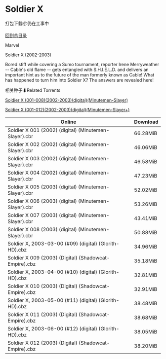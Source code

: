 # Soldier X

打包下载📦仍在工事中

[回到总目录](/Catalogs.md)

Marvel

Soldier X (2002-2003)

Bored stiff while covering a Sumo tournament, reporter Irene Merryweather -- Cable's old flame -- gets entangled with S.H.I.E.L.D. and delivers an important hint as to the future of the man formerly known as Cable! What has happened to turn him into Soldier X? The answers are revealed here!





相关种子⬇Related Torrents

[Soldier X (001-008)(2002-2003)(digital)(Minutemen-Slayer)](https://github.com/alicewish/markdown/blob/master/torrent/Soldier-X--001-008--2002-2003--digital--Minutemen-Slayer.md)

[Soldier X (001-012)(2002-2003)(digital)(Minutemen-Slayer+)](https://github.com/alicewish/markdown/blob/master/torrent/Soldier-X--001-012--2002-2003--digital--Minutemen-Slayer.md)

Online | Download
--- | ---
Soldier X 001 (2002) (digital) (Minutemen-Slayer).cbr | 66.28MiB
Soldier X 002 (2002) (digital) (Minutemen-Slayer).cbr | 46.06MiB
Soldier X 003 (2002) (digital) (Minutemen-Slayer).cbr | 46.58MiB
Soldier X 004 (2002) (digital) (Minutemen-Slayer).cbr | 47.23MiB
Soldier X 005 (2003) (digital) (Minutemen-Slayer).cbr | 52.02MiB
Soldier X 006 (2003) (digital) (Minutemen-Slayer).cbr | 53.26MiB
Soldier X 007 (2003) (digital) (Minutemen-Slayer).cbr | 43.41MiB
Soldier X 008 (2003) (digital) (Minutemen-Slayer).cbr | 50.88MiB
Soldier X, 2003-03-00 (#09) (digital) (Glorith-HD).cbz | 34.96MiB
Soldier X 009 (2003) (Digital) (Shadowcat-Empire).cbz | 35.18MiB
Soldier X, 2003-04-00 (#10) (digital) (Glorith-HD).cbz | 32.81MiB
Soldier X 010 (2003) (Digital) (Shadowcat-Empire).cbz | 32.91MiB
Soldier X, 2003-05-00 (#11) (digital) (Glorith-HD).cbz | 38.48MiB
Soldier X 011 (2003) (Digital) (Shadowcat-Empire).cbz | 38.68MiB
Soldier X, 2003-06-00 (#12) (digital) (Glorith-HD).cbz | 38.05MiB
Soldier X 012 (2003) (Digital) (Shadowcat-Empire).cbz | 38.20MiB